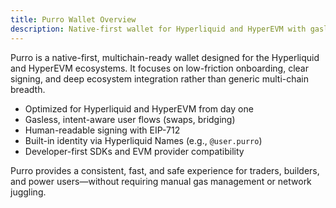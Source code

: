 ```yaml
---
title: Purro Wallet Overview
description: Native-first wallet for Hyperliquid and HyperEVM with gasless UX and developer tooling.
---
```


Purro is a native-first, multichain-ready wallet designed for the Hyperliquid and HyperEVM ecosystems. It focuses on low-friction onboarding, clear signing, and deep ecosystem integration rather than generic multi-chain breadth.

- Optimized for Hyperliquid and HyperEVM from day one
- Gasless, intent-aware user flows (swaps, bridging)
- Human-readable signing with EIP-712
- Built-in identity via Hyperliquid Names (e.g., `@user.purro`)
- Developer-first SDKs and EVM provider compatibility

Purro provides a consistent, fast, and safe experience for traders, builders, and power users—without requiring manual gas management or network juggling. 